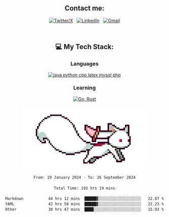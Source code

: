 

<div align="center">

## Contact me:

[![Twitter/X](https://skillicons.dev/icons?i=twitter)](https://twitter.com/erikskopp) &nbsp;
[![LinkedIn](https://skillicons.dev/icons?i=linkedin)](www.linkedin.com/in/erik-skopp) &nbsp;
[![Gmail](https://skillicons.dev/icons?i=gmail)](mailto:skopp.erik+github@gmail.com)

<div align="center">
<br>

## 💻 My Tech Stack:

### Languages

[![java python cpp latex mysql php](https://skillicons.dev/icons?i=java,python,cpp,latex,mysql,php)](https://skillicons.dev)

### Learning

[![Go, Rust](https://skillicons.dev/icons?i=go,rust)](https://skillicons.dev)

<center>

<img src="kyubey.gif" alt="Alt-Text" title="" >

</center>


<!--START_SECTION:waka-->

```txt
From: 19 January 2024 - To: 26 September 2024

Total Time: 193 hrs 19 mins

Markdown           44 hrs 12 mins  █████▓░░░░░░░░░░░░░░░░░░░   22.87 %
YAML               42 hrs 58 mins  █████▓░░░░░░░░░░░░░░░░░░░   22.23 %
Other              30 hrs 47 mins  ████░░░░░░░░░░░░░░░░░░░░░   15.93 %
```

<!--END_SECTION:waka-->
